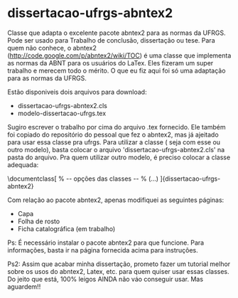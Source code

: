 dissertacao-ufrgs-abntex2
=========================

Classe que adapta o excelente pacote abntex2 para as normas da UFRGS. Pode ser usado para Trabalho de conclusão, dissertação ou tese. Para quem não conhece, o abntex2 (http://code.google.com/p/abntex2/wiki/TOC) é uma classe que implementa as normas da ABNT para os usuários do LaTex. Eles fizeram um super trabalho e merecem todo o mérito. O que eu fiz aqui foi só uma adaptação para as normas da UFRGS.

Estão disponiveis dois arquivos para download:
- dissertacao-ufrgs-abntex2.cls
- modelo-dissertacao-ufrgs.tex

Sugiro escrever o trabalho por cima do arquivo .tex fornecido. Ele também foi copiado do repositório do pessoal que fez o abntex2, mas já ajeitado para usar essa classe pra ufrgs. Para utilizar a classe ( seja com esse ou outro modelo), basta colocar o arquivo 'dissertacao-ufrgs-abntex2.cls' na pasta do arquivo. Pra quem utilizar outro modelo, é preciso colocar a classe adequada:

\documentclass[
	% -- opções das classes --
  % (...)
	]{dissertacao-ufrgs-abntex2}


Com relação ao pacote abntex2, apenas modifiquei as seguintes páginas:
- Capa
- Folha de rosto
- Ficha catalográfica (em trabalho)


Ps: É necessário instalar o pacote abntex2 para que funcione. Para informações, basta ir na página fornecida acima para instruções.

Ps2: Assim que acabar minha dissertação, prometo fazer um tutorial melhor sobre os usos do abntex2, Latex, etc. para quem quiser usar essas classes. Do jeito que está, 100% leigos AINDA não váo conseguir usar. Mas aguardem!!
